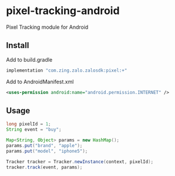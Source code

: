 # pixel-tracking-android
Pixel Tracking module for Android

## Install
Add to build.gradle
```groovy
implementation "com.zing.zalo.zalosdk:pixel:+"
```
Add to AndroidManifest.xml
```xml
<uses-permission android:name="android.permission.INTERNET" />
```

## Usage
```java
long pixelId = 1;
String event = "buy";

Map<String, Object> params = new HashMap();
params.put("brand", "apple");
params.put("model", "iphone5");

Tracker tracker = Tracker.newInstance(context, pixelId);
tracker.track(event, params);
```
